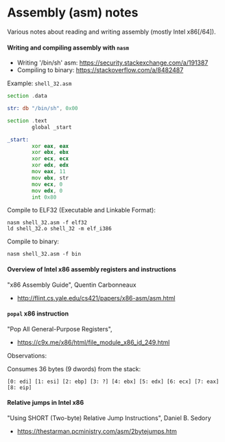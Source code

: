 # Assembly (asm) notes
Various notes about reading and writing assembly (mostly Intel x86[/64]).

#### Writing and compiling assembly with `nasm`
- Writing '/bin/sh' asm: https://security.stackexchange.com/a/191387
- Compiling to binary: https://stackoverflow.com/a/8482487


Example: `shell_32.asm`
```asm
section .data

str: db "/bin/sh", 0x00

section .text
        global _start

_start: 
        xor eax, eax
        xor ebx, ebx
        xor ecx, ecx
        xor edx, edx
        mov eax, 11
        mov ebx, str
        mov ecx, 0
        mov edx, 0
        int 0x80
```

Compile to ELF32 (Executable and Linkable Format):
```
nasm shell_32.asm -f elf32
ld shell_32.o shell_32 -m elf_i386
```

Compile to binary:
```
nasm shell_32.asm -f bin
```

#### Overview of Intel x86 assembly registers and instructions
"x86 Assembly Guide", Quentin Carbonneaux
- http://flint.cs.yale.edu/cs421/papers/x86-asm/asm.html

#### `popal` x86 instruction
"Pop All General-Purpose Registers",
- https://c9x.me/x86/html/file_module_x86_id_249.html

Observations:

Consumes 36 bytes (9 dwords) from the stack:
```
[0: edi] [1: esi] [2: ebp] [3: ?] [4: ebx] [5: edx] [6: ecx] [7: eax] [8: eip]
```

#### Relative jumps in Intel x86
"Using SHORT (Two-byte) Relative Jump Instructions", Daniel B. Sedory
- https://thestarman.pcministry.com/asm/2bytejumps.htm
